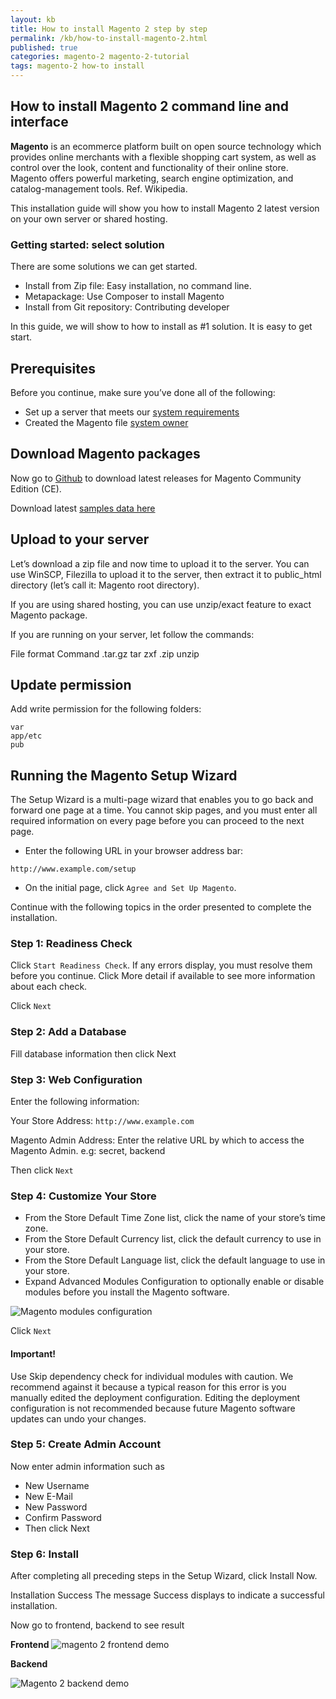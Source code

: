 ```yaml
---
layout: kb
title: How to install Magento 2 step by step
permalink: /kb/how-to-install-magento-2.html
published: true
categories: magento-2 magento-2-tutorial
tags: magento-2 how-to install
---
```



## How to install Magento 2 command line and interface

**Magento** is an ecommerce platform built on open source technology which provides online merchants with a flexible shopping cart system, as well as control over the look, content and functionality of their online store. Magento offers powerful marketing, search engine optimization, and catalog-management tools. Ref. Wikipedia.

This installation guide will show you how to install Magento 2 latest version on your own server or shared hosting.

### Getting started: select solution

There are some solutions we can get started.

* Install from Zip file: Easy installation, no command line.
* Metapackage: Use Composer to install Magento
* Install from Git repository: Contributing developer

In this guide, we will show to how to install as #1 solution. It is easy to get start.

## Prerequisites

Before you continue, make sure you’ve done all of the following:

* Set up a server that meets our [system requirements](http://devdocs.magento.com/guides/v2.0/install-gde/system-requirements.html)
* Created the Magento file [system owner](http://devdocs.magento.com/guides/v2.0/install-gde/prereq/apache-user.html)

## Download Magento packages


Now go to [Github](https://github.com/magento/magento2/releases) to download latest releases for Magento Community Edition (CE).

Download latest [samples data here](https://github.com/magento/magento2-sample-data/releases)

## Upload to your server

Let’s download a zip file and now time to upload it to the server. You can use WinSCP, Filezilla to upload it to the server, then extract it to public_html directory (let’s call it: Magento root directory).

If you are using shared hosting, you can use unzip/exact feature to exact Magento package.

If you are running on your server, let follow the commands:

File format	Command
.tar.gz	tar zxf <filename>
.zip	unzip <filename>

## Update permission

Add write permission for the following folders:
```
var
app/etc
pub
```

## Running  the Magento Setup Wizard

The Setup Wizard is a multi-page wizard that enables you to go back and forward one page at a time. You cannot skip pages, and you must enter all required information on every page before you can proceed to the next page.

- Enter the following URL in your browser address bar:

`http://www.example.com/setup`

- On the initial page, click `Agree and Set Up Magento`.

Continue with the following topics in the order presented to complete the installation.

### Step 1: Readiness Check

Click `Start Readiness Check`.
If any errors display, you must resolve them before you continue. Click More detail if available to see more information about each check.

Click `Next`

### Step 2: Add a Database

Fill database information then click Next

### Step 3: Web Configuration

Enter the following information:

Your Store Address: `http://www.example.com`

Magento Admin Address: Enter the relative URL by which to access the Magento Admin. e.g: secret, backend

Then click `Next`

### Step 4: Customize Your Store

- From the Store Default Time Zone list, click the name of your store’s time zone.
- From the Store Default Currency list, click the default currency to use in your store.
- From the Store Default Language list, click the default language to use in your store.
- Expand Advanced Modules Configuration to optionally enable or disable modules before you install the Magento software.

![Magento modules configuration](https://lh3.googleusercontent.com/npsIJWAk3LxS4JEM6eDw95qTtCxHhs-T1KO7-G6wnEWANPvv52pSPXariRGLrNTpwlZ7hhn5pioEVmXZCHWQo3YmC7y3O8yjco8ZgKBTZPsVao6uGiuz5CHxxo-JJnFQGiKFmhKs)

Click `Next`

#### Important!

Use Skip dependency check for individual modules with caution. We recommend against it because a typical reason for this error is you manually edited the deployment configuration. Editing the deployment configuration is not recommended because future Magento software updates can undo your changes.

### Step 5: Create Admin Account

Now enter admin information such as

- New Username
- New E-Mail
- New Password
- Confirm Password
- Then click Next

### Step 6: Install

After completing all preceding steps in the Setup Wizard, click Install Now.

Installation Success
The message Success displays to indicate a successful installation.

Now go to frontend, backend to see result

**Frontend**
![magento 2 frontend demo](https://lh3.googleusercontent.com/Sxp9-cE_AVhCeYv1C9REFg4trdzREvHZy-q3Vd0jMlp668DsU4QmaOP2chANeHyxmxqFeSGnAtm40gmZum7NNCIr0iXzcwXmApV-SE4T3dhtgAPYPGnTaDUFDUKZHYoP7CLQnTFw)


**Backend**

![Magento 2 backend demo](https://lh3.googleusercontent.com/Xp4-dB7U3UyXAXFYKrqMrAZ1qG3mnNy3hx8SZlcKlduCDciRUy5aPDApBqSL3tdPYLRqq2KqA8Hnc3fjGu6AgH-dvuAM9dj1YpoB8F3qvwwLhhcybR0KPu1mzoPbQR03Gghr-7Hg)